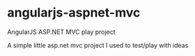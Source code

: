 # angularjs-aspnet-mvc
AngularJS ASP.NET MVC play project

A simple little asp.net mvc project I used to test/play with ideas
